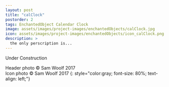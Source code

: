 ```yaml
---
layout: post
title: "calClock"
postorder: 2
tags: EnchantedObject Calendar Clock
image: assets/images/project-images/enchantedObjects/calClock.jpg
icon: assets/images/project-images/enchantedObjects/icon_calClock.png
description: >
  the only perscription is...
---
```


Under Construction

Header photo &copy; Sam Woolf 2017<br>
Icon photo &copy; Sam Woolf 2017
{: style="color:gray; font-size: 80%; text-align: left;"}